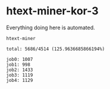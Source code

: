 # htext-miner-kor-3

Everything doing here is automated.

```
htext-miner

total: 5686/4514 (125.9636685866194%)

job0: 1007
job1: 998
job2: 1433
job3: 1119
job4: 1129
```